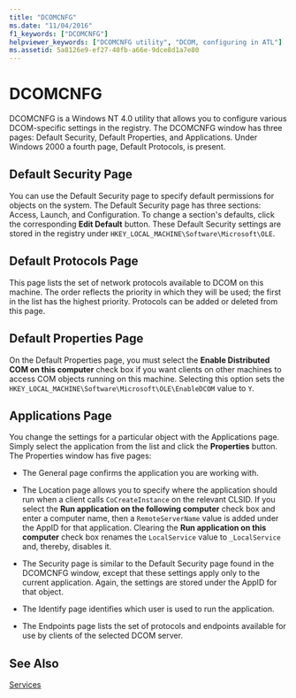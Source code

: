 ```yaml
---
title: "DCOMCNFG"
ms.date: "11/04/2016"
f1_keywords: ["DCOMCNFG"]
helpviewer_keywords: ["DCOMCNFG utility", "DCOM, configuring in ATL"]
ms.assetid: 5a8126e9-ef27-40fb-a66e-9dce8d1a7e80
---
```

# DCOMCNFG

DCOMCNFG is a Windows NT 4.0 utility that allows you to configure various DCOM-specific settings in the registry. The DCOMCNFG window has three pages: Default Security, Default Properties, and Applications. Under Windows 2000 a fourth page, Default Protocols, is present.

## Default Security Page

You can use the Default Security page to specify default permissions for objects on the system. The Default Security page has three sections: Access, Launch, and Configuration. To change a section's defaults, click the corresponding **Edit Default** button. These Default Security settings are stored in the registry under `HKEY_LOCAL_MACHINE\Software\Microsoft\OLE`.

## Default Protocols Page

This page lists the set of network protocols available to DCOM on this machine. The order reflects the priority in which they will be used; the first in the list has the highest priority. Protocols can be added or deleted from this page.

## Default Properties Page

On the Default Properties page, you must select the **Enable Distributed COM on this computer** check box if you want clients on other machines to access COM objects running on this machine. Selecting this option sets the `HKEY_LOCAL_MACHINE\Software\Microsoft\OLE\EnableDCOM` value to `Y`.

## Applications Page

You change the settings for a particular object with the Applications page. Simply select the application from the list and click the **Properties** button. The Properties window has five pages:

- The General page confirms the application you are working with.

- The Location page allows you to specify where the application should run when a client calls `CoCreateInstance` on the relevant CLSID. If you select the **Run application on the following computer** check box and enter a computer name, then a `RemoteServerName` value is added under the AppID for that application. Clearing the **Run application on this computer** check box renames the `LocalService` value to `_LocalService` and, thereby, disables it.

- The Security page is similar to the Default Security page found in the DCOMCNFG window, except that these settings apply only to the current application. Again, the settings are stored under the AppID for that object.

- The Identify page identifies which user is used to run the application.

- The Endpoints page lists the set of protocols and endpoints available for use by clients of the selected DCOM server.

## See Also

[Services](../atl/atl-services.md)

